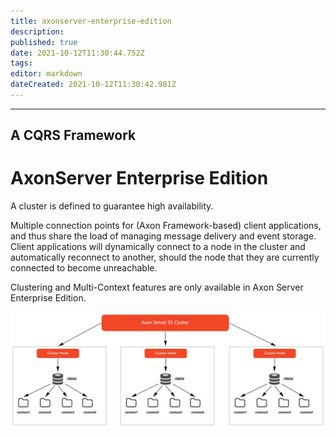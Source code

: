 ```yaml
---
title: axonserver-enterprise-edition
description: 
published: true
date: 2021-10-12T11:30:44.752Z
tags: 
editor: markdown
dateCreated: 2021-10-12T11:30:42.981Z
---
```


---
A CQRS Framework
---

# AxonServer Enterprise Edition

A cluster is defined to guarantee high availability. 

Multiple connection points for (Axon Framework-based) client applications, and thus share the load of managing message delivery and event storage. Client applications will dynamically connect to a node in the cluster and automatically reconnect to another, should the node that they are currently connected to become unreachable.‌

Clustering and Multi-Context features are only available in Axon Server Enterprise Edition.

![Axon Server EE Cluster](<../../../assets/cqrs-architecture/image_(5).png>)



